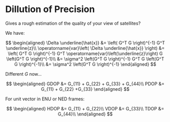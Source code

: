 # Dillution of Precision

Gives a rough estimation of the quality of your view of satellites?

We have:

$$
\begin{aligned}
    \Delta \underline{\hat{x}} &= \left( G^T G \right)^{-1} G^T \underline{z}\\
    \operatorname{var}\left( \Delta \underline{\hat{x}} \right) &= \left( G^T G \right)^{-1} G^T \operatorname{var}\left(\underline{z}\right) G \left(G^T G \right)^{-1}\\
    &= \sigma^2 \left(G^T G \right)^{-1} G^T G \left(G^T G \right)^{-1}\\
    &= \sigma^2 \left(G^T G \right)^{-1}
\end{aligned}
$$

Different $G$ now...

$$
\begin{aligned}
    GDOP &= G_{11} + G_{22} + G_{33} + G_{44}\\
    PDOP &= G_{11} + G_{22} +G_{33}
\end{aligned}
$$

For unit vector in ENU or NED frames:

$$
\begin{aligned}
    HDOP &= G_{11} + G_{22}\\
    VDOP &= G_{33}\\
    TDOP &= G_{44}\\
\end{aligned}
$$